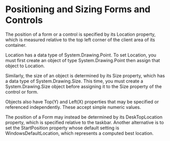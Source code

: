 # Positioning and Sizing Forms and Controls

The position of a form or a control is specified by its Location property, which is measured relative to the top left corner of the client area of its container.

Location has a data type of System.Drawing.Point. To set Location, you must first create an object of type System.Drawing.Point then assign that object to Location.

Similarly, the size of an object is determined by its Size property, which has a data type of System.Drawing.Size. This time, you must create a System.Drawing.Size object before assigning it to the Size property of the control or form.

Objects also have Top(Y) and Left(X) properties that may be specified or referenced  independently. These accept simple numeric values.

The position of a Form may instead be determined by its DeskTopLocation property, which is specified relative to the taskbar. Another alternative is to set the StartPosition property whose default setting is WindowsDefaultLocation, which represents a computed best location.
